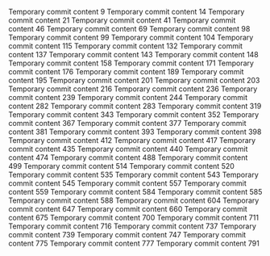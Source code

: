 Temporary commit content 9
Temporary commit content 14
Temporary commit content 21
Temporary commit content 41
Temporary commit content 46
Temporary commit content 69
Temporary commit content 98
Temporary commit content 99
Temporary commit content 104
Temporary commit content 115
Temporary commit content 132
Temporary commit content 137
Temporary commit content 143
Temporary commit content 148
Temporary commit content 158
Temporary commit content 171
Temporary commit content 176
Temporary commit content 189
Temporary commit content 195
Temporary commit content 201
Temporary commit content 203
Temporary commit content 216
Temporary commit content 236
Temporary commit content 239
Temporary commit content 244
Temporary commit content 282
Temporary commit content 283
Temporary commit content 319
Temporary commit content 343
Temporary commit content 352
Temporary commit content 367
Temporary commit content 377
Temporary commit content 381
Temporary commit content 393
Temporary commit content 398
Temporary commit content 412
Temporary commit content 417
Temporary commit content 435
Temporary commit content 440
Temporary commit content 474
Temporary commit content 488
Temporary commit content 499
Temporary commit content 514
Temporary commit content 520
Temporary commit content 535
Temporary commit content 543
Temporary commit content 545
Temporary commit content 557
Temporary commit content 559
Temporary commit content 584
Temporary commit content 585
Temporary commit content 588
Temporary commit content 604
Temporary commit content 647
Temporary commit content 660
Temporary commit content 675
Temporary commit content 700
Temporary commit content 711
Temporary commit content 716
Temporary commit content 737
Temporary commit content 739
Temporary commit content 747
Temporary commit content 775
Temporary commit content 777
Temporary commit content 791
